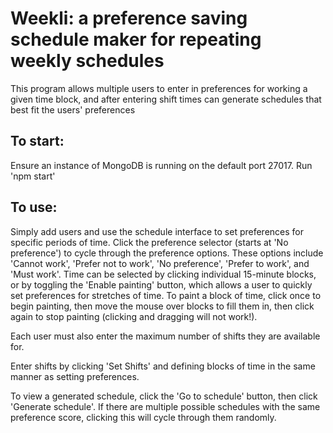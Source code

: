 # Weekli: a preference saving schedule maker for repeating weekly schedules

This program allows multiple users to enter in preferences for working a given time block, and after entering shift times can generate schedules that best fit the users' preferences

## To start:

Ensure an instance of MongoDB is running on the default port 27017.
Run 'npm start'

## To use:

Simply add users and use the schedule interface to set preferences for specific periods of time. Click the preference selector (starts at 'No preference') to cycle through the preference options. These options include 'Cannot work', 'Prefer not to work', 'No preference', 'Prefer to work', and 'Must work'. Time can be selected by clicking individual 15-minute blocks, or by toggling the 'Enable painting' button, which allows a user to quickly set preferences for stretches of time. To paint a block of time, click once to begin painting, then move the mouse over blocks to fill them in, then click again to stop painting (clicking and dragging will not work!).

Each user must also enter the maximum number of shifts they are available for.

Enter shifts by clicking 'Set Shifts' and defining blocks of time in the same manner as setting preferences.

To view a generated schedule, click the 'Go to schedule' button, then click 'Generate schedule'. If there are multiple possible schedules with the same preference score, clicking this will cycle through them randomly.